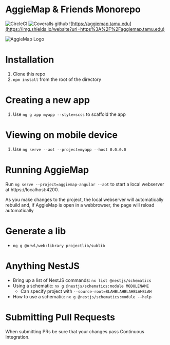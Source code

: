 # AggieMap & Friends Monorepo

![CircleCI](https://img.shields.io/circleci/build/github/TamuGeoInnovation/Tamu.GeoInnovation.js.monorepo/master)
![Coveralls github](https://img.shields.io/coveralls/github/TamuGeoInnovation/Tamu.GeoInnovation.js.monorepo)
![https://aggiemap.tamu.edu](https://img.shields.io/website?url=https%3A%2F%2Faggiemap.tamu.edu)


![AggieMap Logo](/libs/assets/images/logo/TAM-PrimaryMarkBB.svg)

# Installation

1. Clone this repo
2. `npm install` from the root of the directory

# Creating a new app

1. Use `ng g app myapp --style=scss` to scaffold the app

# Viewing on mobile device

1. Use `ng serve --aot --project=myapp --host 0.0.0.0`

# Running AggieMap

Run `ng serve --project=aggiemap-angular --aot` to start a local webserver at https://localhost:4200.

As you make changes to the project, the local webserver will automatically rebuild and, if AggieMap is open in a webbrowser, the page will reload automatically


# Generate a lib
- `ng g @nrwl/web:library projectlib/sublib`

# Anything NestJS
- Bring up a list of NestJS commands: `nx list @nestjs/schematics`
- Using a schematic: `nx g @nestjs/schematics:module MODULENAME`
    - Can specify project with `--source-root=BLAHBLAHBLAHBLAHBLAH`
- How to use a schematic: `nx g @nestjs/schematics:module --help`

# Submitting Pull Requests

When submitting PRs be sure that your changes pass Continuous Integration.
